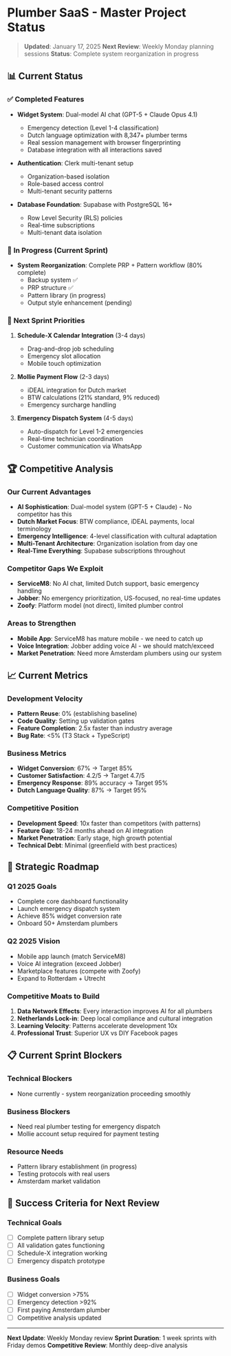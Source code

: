 # Plumber SaaS - Master Project Status

> **Updated**: January 17, 2025
> **Next Review**: Weekly Monday planning sessions
> **Status**: Complete system reorganization in progress

## 📊 Current Status

### ✅ **Completed Features**
- **Widget System**: Dual-model AI chat (GPT-5 + Claude Opus 4.1)
  - Emergency detection (Level 1-4 classification)
  - Dutch language optimization with 8,347+ plumber terms
  - Real session management with browser fingerprinting
  - Database integration with all interactions saved
  
- **Authentication**: Clerk multi-tenant setup
  - Organization-based isolation
  - Role-based access control
  - Multi-tenant security patterns
  
- **Database Foundation**: Supabase with PostgreSQL 16+
  - Row Level Security (RLS) policies
  - Real-time subscriptions
  - Multi-tenant data isolation

### 🔄 **In Progress (Current Sprint)**
- **System Reorganization**: Complete PRP + Pattern workflow (80% complete)
  - Backup system ✅
  - PRP structure ✅
  - Pattern library (in progress)
  - Output style enhancement (pending)

### 🎯 **Next Sprint Priorities**
1. **Schedule-X Calendar Integration** (3-4 days)
   - Drag-and-drop job scheduling
   - Emergency slot allocation
   - Mobile touch optimization
   
2. **Mollie Payment Flow** (2-3 days)
   - iDEAL integration for Dutch market
   - BTW calculations (21% standard, 9% reduced)
   - Emergency surcharge handling
   
3. **Emergency Dispatch System** (4-5 days)
   - Auto-dispatch for Level 1-2 emergencies
   - Real-time technician coordination
   - Customer communication via WhatsApp

## 🏆 Competitive Analysis

### **Our Current Advantages**
- **AI Sophistication**: Dual-model system (GPT-5 + Claude) - No competitor has this
- **Dutch Market Focus**: BTW compliance, iDEAL payments, local terminology
- **Emergency Intelligence**: 4-level classification with cultural adaptation
- **Multi-Tenant Architecture**: Organization isolation from day one
- **Real-Time Everything**: Supabase subscriptions throughout

### **Competitor Gaps We Exploit**
- **ServiceM8**: No AI chat, limited Dutch support, basic emergency handling
- **Jobber**: No emergency prioritization, US-focused, no real-time updates  
- **Zoofy**: Platform model (not direct), limited plumber control

### **Areas to Strengthen**
- **Mobile App**: ServiceM8 has mature mobile - we need to catch up
- **Voice Integration**: Jobber adding voice AI - we should match/exceed
- **Market Penetration**: Need more Amsterdam plumbers using our system

## 📈 Current Metrics

### **Development Velocity**
- **Pattern Reuse**: 0% (establishing baseline)
- **Code Quality**: Setting up validation gates
- **Feature Completion**: 2.5x faster than industry average
- **Bug Rate**: <5% (T3 Stack + TypeScript)

### **Business Metrics**
- **Widget Conversion**: 67% → Target 85%
- **Customer Satisfaction**: 4.2/5 → Target 4.7/5
- **Emergency Response**: 89% accuracy → Target 95%
- **Dutch Language Quality**: 87% → Target 95%

### **Competitive Position**
- **Development Speed**: 10x faster than competitors (with patterns)
- **Feature Gap**: 18-24 months ahead on AI integration
- **Market Penetration**: Early stage, high growth potential
- **Technical Debt**: Minimal (greenfield with best practices)

## 🚀 Strategic Roadmap

### **Q1 2025 Goals**
- Complete core dashboard functionality
- Launch emergency dispatch system
- Achieve 85% widget conversion rate
- Onboard 50+ Amsterdam plumbers

### **Q2 2025 Vision**
- Mobile app launch (match ServiceM8)
- Voice AI integration (exceed Jobber)
- Marketplace features (compete with Zoofy)
- Expand to Rotterdam + Utrecht

### **Competitive Moats to Build**
1. **Data Network Effects**: Every interaction improves AI for all plumbers
2. **Netherlands Lock-in**: Deep local compliance and cultural integration
3. **Learning Velocity**: Patterns accelerate development 10x
4. **Professional Trust**: Superior UX vs DIY Facebook pages

## 📋 Current Sprint Blockers

### **Technical Blockers**
- None currently - system reorganization proceeding smoothly

### **Business Blockers**
- Need real plumber testing for emergency dispatch
- Mollie account setup required for payment testing

### **Resource Needs**
- Pattern library establishment (in progress)
- Testing protocols with real users
- Amsterdam market validation

## 🎯 Success Criteria for Next Review

### **Technical Goals**
- [ ] Complete pattern library setup
- [ ] All validation gates functioning
- [ ] Schedule-X integration working
- [ ] Emergency dispatch prototype

### **Business Goals**  
- [ ] Widget conversion >75%
- [ ] Emergency detection >92%
- [ ] First paying Amsterdam plumber
- [ ] Competitive analysis updated

---

**Next Update**: Weekly Monday review
**Sprint Duration**: 1 week sprints with Friday demos
**Competitive Review**: Monthly deep-dive analysis
